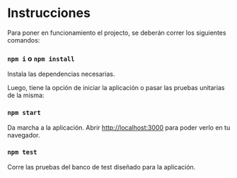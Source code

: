# Instrucciones

Para poner en funcionamiento el projecto, se deberán correr los siguientes comandos:

### `npm i` o `npm install`
Instala las dependencias necesarias.

Luego, tiene la opción de iniciar la aplicación o pasar las pruebas unitarias de la misma:

### `npm start`
Da marcha a la aplicación.
Abrir [http://localhost:3000](http://localhost:3000) para poder verlo en tu navegador.

### `npm test`
Corre las pruebas del banco de test diseñado para la aplicación.